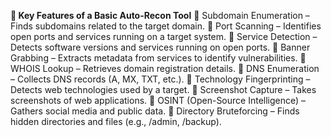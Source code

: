 **📌 Key Features of a Basic Auto-Recon Tool**
🔹 Subdomain Enumeration – Finds subdomains related to the target domain.
🔹 Port Scanning – Identifies open ports and services running on a target system.
🔹 Service Detection – Detects software versions and services running on open ports.
🔹 Banner Grabbing – Extracts metadata from services to identify vulnerabilities.
🔹 WHOIS Lookup – Retrieves domain registration details.
🔹 DNS Enumeration – Collects DNS records (A, MX, TXT, etc.).
🔹 Technology Fingerprinting – Detects web technologies used by a target.
🔹 Screenshot Capture – Takes screenshots of web applications.
🔹 OSINT (Open-Source Intelligence) – Gathers social media and public data.
🔹 Directory Bruteforcing – Finds hidden directories and files (e.g., /admin, /backup).